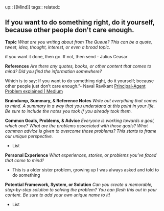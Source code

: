 up::  [[Mind]]
tags::
related::
## If you want to do something right, do it yourself, because other people don't care enough. 


**Topic**
*What are you writing about from The Queue? This can be a quote, tweet, idea, thought, interest, or even a broad topic.*

if you want it done, then go. If not, then send  - Julius Ceasar

**References**
*Are there any quotes, books, or other content that comes to mind? Did you find the information somewhere?*

Which is to say: If you want to do something right, do it yourself; because other people just don’t care enough.”- Naval Ravikant
[Principal-Agent Problem explained | Medium](https://medium.com/@DenisBischof/if-you-want-it-done-go-if-not-send-principal-agent-problem-9efab5fd6360)

**Braindump, Summary, & Reference Notes**
*Write out everything that comes to mind. A summary in a way that you understand at this point in your life. Be sure to include the notes you took if you already took them.*


**Common Goals, Problems, & Advice**
*Everyone is working towards a goal, which one? What are the problems associated with those goals? What common advice is given to overcome those problems? This starts to frame our unique perspective.*

  - List

**Personal Experience**
*What experiences, stories, or problems you’ve faced that come to mind?*

  - This is a older sister problem, growing up I was always asked and told to do something 

**Potential Framework, System, or Solution**
*Can you create a memorable, step-by-step solution to solving the problem? You can flesh this out in your content. Be sure to add your own unique name to it!*

  - List